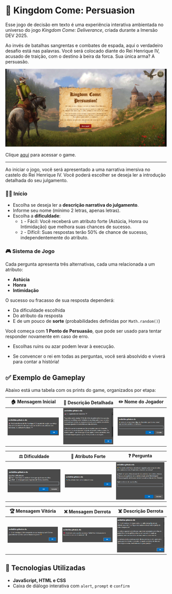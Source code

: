 # 🏰 Kingdom Come: Persuasion

Esse jogo de decisão em texto é uma experiência interativa ambientada no universo do jogo *Kingdom Come: Deliverance*, criada durante a Imersão DEV 2025.

Ao invés de batalhas sangrentas e combates de espada, aqui o verdadeiro desafio está nas palavras. Você será colocado diante do Rei Henrique IV, acusado de traição, com o destino à beira da forca. Sua única arma? A persuasão.

![Tela Inicial](images/tela.png)

Clique [aqui]() para acessar o game.

---

Ao iniciar o jogo, você será apresentado a uma narrativa imersiva no castelo do Rei Henrique IV. Você poderá escolher se deseja ler a introdução detalhada do seu julgamento.

### 🧙‍♂️ Início
- Escolha se deseja ler a **descrição narrativa do julgamento**.
- Informe seu nome (mínimo 2 letras, apenas letras).
- Escolha a **dificuldade**:
  - `1` - Fácil: Você receberá um atributo forte (Astúcia, Honra ou Intimidação) que melhora suas chances de sucesso.
  - `2` - Difícil: Suas respostas terão 50% de chance de sucesso, independentemente do atributo.

### 🎮 Sistema de Jogo

Cada pergunta apresenta três alternativas, cada uma relacionada a um atributo:
- **Astúcia**
- **Honra**
- **Intimidação**

O sucesso ou fracasso de sua resposta dependerá:
- Da dificuldade escolhida
- Do atributo da resposta
- E de um pouco de **sorte** (probabilidades definidas por `Math.random()`)

Você começa com **1 Ponto de Persuasão**, que pode ser usado para tentar responder novamente em caso de erro.


- Escolhas ruins ou azar podem levar à execução.

- Se convencer o rei em todas as perguntas, você será absolvido e viverá para contar a história!

## ✅ Exemplo de Gameplay

Abaixo está uma tabela com os prints do game, organizados por etapa:

| 🏠 Mensagem Inicial | 🤴 Descrição Detalhada | ✏️ Nome do Jogador | 
|---|---|---|
| ![Tela Inicial](images/inicio.png) | ![Descrição Detalhada](images/mensagem.png) | ![Nome do Jogador](images/nome.png) |

| ⚖️ Dificuldade | 👑 Atributo Forte | ❓ Pergunta |
|---|---|---|
| ![Dificuldade](images/dificuldade.png) | ![Atributo Forte](images/atributo.png) | ![Pergunta](images/pergunta.png) |

| 🏆 Mensagem Vitória | ❌ Mensagem Derrota | ☠️ Descrição Derrota | 
|---|---|---|
| ![Mensagem Vitória](images/sobreviveu.png) | ![Mensagem Derrota](images/derrota.png) | ![ ⚔️ Descrição Derrota](images/fim.png) |


## 🧾 Tecnologias Utilizadas

- **JavaScript, HTML e CSS**
- Caixa de diálogo interativa com `alert`, `prompt` e `confirm`

